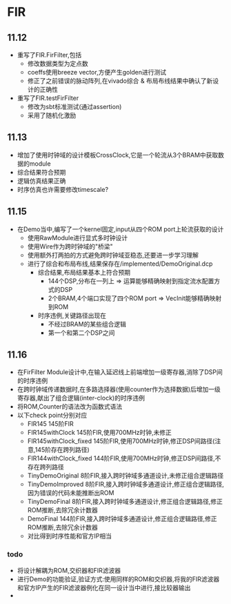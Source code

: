 # FIR

## 11.12

- 重写了FIR.FirFilter,包括
    - 修改数据类型为定点数
    - coeffs使用breeze vector,方便产生golden进行测试
    - 修正了之前错误的脉动阵列,在vivado综合 & 布局布线结果中确认了新设计的正确性
- 重写了FIR.testFirFilter
    - 修改为sbt标准测试(通过assertion)
    - 采用了随机化激励

## 11.13

- 增加了使用时钟域的设计模板CrossClock,它是一个轮流从3个BRAM中获取数据的module
- 综合结果符合预期
- 逻辑仿真结果正确
- 时序仿真也许需要修改timescale?

## 11.15

- 在Demo当中,编写了一个kernel固定,input从四个ROM port上轮流获取的设计
    - 使用RawModule进行显式多时钟设计
    - 使用Wire作为跨时钟域的"桥梁"
    - 使用额外打两拍的方式避免跨时钟域亚稳态,还要进一步学习理解
    - 进行了综合和布局布线,结果保存在/implemented/DemoOriginal.dcp
        - 综合结果,布局结果基本上符合预期
            - 144个DSP,分布在一列上 => 运算能够精确映射到指定流水配置方式的DSP
            - 2个BRAM,4个端口实现了四个ROM port => VecInit能够精确映射到ROM
        - 时序违例,关键路径出现在
            - 不经过BRAM的某些组合逻辑
            - 第一个和第二个DSP之间

## 11.16

- 在FirFilter Module设计中,在输入延迟线上前端增加一级寄存器,消除了DSP间的时序违例
- 在跨时钟域传递数据时,在多路选择器(使用counter作为选择数据)后增加一级寄存器,献出了组合逻辑(inter-clock)的时序违例
- 将ROM,Counter的语法改为函数式语法
- 以下check point分别对应
    - FIR145 145阶FIR
    - FIR145withClock 145阶FIR,使用700MHz时钟,未修正
    - FIR145withClock_fixed 145阶FIR,使用700MHz时钟,修正DSP间路径(注意,145阶存在跨列路径)
    - FIR144withClock_fixed 144阶FIR,使用700MHz时钟,修正DSP间路径,不存在跨列路径
    - TinyDemoOriginal 8阶FIR,接入跨时钟域多通道设计,未修正组合逻辑路径
    - TinyDemoImproved 8阶FIR,接入跨时钟域多通道设计,修正组合逻辑路径,因为错误的代码未能推断出ROM
    - TinyDemoFinal 8阶FIR,接入跨时钟域多通道设计,修正组合逻辑路径,修正ROM推断,去除冗余计数器
    - DemoFinal 144阶FIR,接入跨时钟域多通道设计,修正组合逻辑路径,修正ROM推断,去除冗余计数器
    - 对比得到时序性能和官方IP相当

### todo

- 将设计解耦为ROM,交织器和FIR滤波器
- 进行Demo的功能验证,验证方式:使用同样的ROM和交织器,将我的FIR滤波器和官方IP产生的FIR滤波器例化在同一设计当中进行,接比较器输出
- 